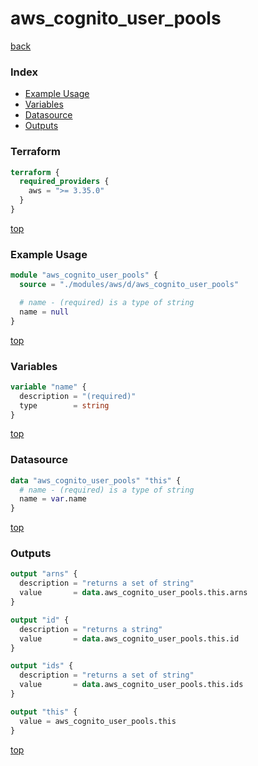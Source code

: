 # aws_cognito_user_pools

[back](../aws.md)

### Index

- [Example Usage](#example-usage)
- [Variables](#variables)
- [Datasource](#datasource)
- [Outputs](#outputs)

### Terraform

```terraform
terraform {
  required_providers {
    aws = ">= 3.35.0"
  }
}
```

[top](#index)

### Example Usage

```terraform
module "aws_cognito_user_pools" {
  source = "./modules/aws/d/aws_cognito_user_pools"

  # name - (required) is a type of string
  name = null
}
```

[top](#index)

### Variables

```terraform
variable "name" {
  description = "(required)"
  type        = string
}
```

[top](#index)

### Datasource

```terraform
data "aws_cognito_user_pools" "this" {
  # name - (required) is a type of string
  name = var.name
}
```

[top](#index)

### Outputs

```terraform
output "arns" {
  description = "returns a set of string"
  value       = data.aws_cognito_user_pools.this.arns
}

output "id" {
  description = "returns a string"
  value       = data.aws_cognito_user_pools.this.id
}

output "ids" {
  description = "returns a set of string"
  value       = data.aws_cognito_user_pools.this.ids
}

output "this" {
  value = aws_cognito_user_pools.this
}
```

[top](#index)